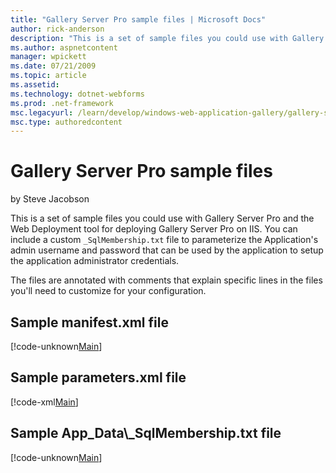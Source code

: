 ```yaml
---
title: "Gallery Server Pro sample files | Microsoft Docs"
author: rick-anderson
description: "This is a set of sample files you could use with Gallery Server Pro and the Web Deployment tool for deploying Gallery Server Pro on IIS. You can include a cu..."
ms.author: aspnetcontent
manager: wpickett
ms.date: 07/21/2009
ms.topic: article
ms.assetid: 
ms.technology: dotnet-webforms
ms.prod: .net-framework
msc.legacyurl: /learn/develop/windows-web-application-gallery/gallery-server-pro-sample-files
msc.type: authoredcontent
---
```

Gallery Server Pro sample files
====================
by Steve Jacobson

This is a set of sample files you could use with Gallery Server Pro and the Web Deployment tool for deploying Gallery Server Pro on IIS. You can include a custom `_SqlMembership.txt` file to parameterize the Application's admin username and password that can be used by the application to setup the application administrator credentials.  
  
The files are annotated with comments that explain specific lines in the files you'll need to customize for your configuration.

## Sample manifest.xml file

[!code-unknown[Main](gallery-server-pro-sample-files/samples/sample-127310-1.unknown)]

## Sample parameters.xml file

[!code-xml[Main](gallery-server-pro-sample-files/samples/sample2.xml)]

## Sample App\_Data\\_SqlMembership.txt file

[!code-unknown[Main](gallery-server-pro-sample-files/samples/sample-127310-3.unknown)]